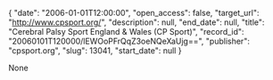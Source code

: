 {
  "date": "2006-01-01T12:00:00", 
  "open_access": false, 
  "target_url": "http://www.cpsport.org/", 
  "description": null, 
  "end_date": null, 
  "title": "Cerebral Palsy Sport England & Wales (CP Sport)", 
  "record_id": "20060101T120000/lEWOoPFrQqZ3oeNQeXaUjg==", 
  "publisher": "cpsport.org", 
  "slug": 13041, 
  "start_date": null
}

None